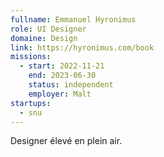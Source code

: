 ```yaml
---
fullname: Emmanuel Hyronimus
role: UI Designer
domaine: Design
link: https://hyronimus.com/book
missions:
  - start: 2022-11-21
    end: 2023-06-30
    status: independent
    employer: Malt
startups:
  - snu
---
```


Designer élevé en plein air.
